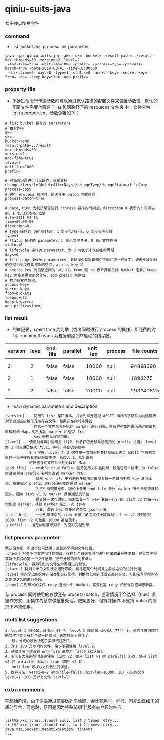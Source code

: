 # qiniu-suits-java
七牛接口使用套件

### command
* list bucket and process per parameter
```
java -jar qiniu-suits.jar -ak= -sk= -bucket= -result-path=../result -max-threads=30 -version=2 -level=2
 -end-file=true -unit-len=1000 -prefix= -process=type -process-batch=true -date=2018-08-01 -time=00:00:00
 -direction=0 -days=0 -type=1 -status=0 -access-key= -secret-key= -from= -to= -keep-key=true -add-prefix=
```

### property file
* 不通过命令行传递参数时可以通过默认路径的配置文件来设置参数值，默认的配置文件需要放置在与 jar 包同路径下的 resources 文件夹
  中，文件名为 .qiniu.properties，参数设置如下：
```
# list bucket 操作的 parameters
# 相对路径
ak=
sk=
bucket=temp
result-path=../result
max-threads=30
version=2
end-file=true
level=2
unit-len=1000
prefix=

# 对每条记录进行什么操作，目前支持 changeLifecycle(deleteAfterDays)/changeTyep/changeStatus/fileCopy
process=copy
# 进行 process 操作时，是否使用 batch 方式处理
process-batch=true

# date、time 为判断是否进行 process 操作的时间点。direction 0 表示向时间点以前，1 表示向时间点以后
date=2018-08-01
time=00:00:00
direction=0
# type 操作的 parameter，1 表示低频存储，0 表示标准存储
type=1
# status 操作的 parameter，1 表示文件禁用，0 表示文件启用
status=0
# lifecycle 操作的 parameter，为 0 时表示永久的生命周期
days=0
# file copy 操作的 parameters，复制操作前提是两个空间在同一账号下，或者是被复制的空间为授权可读权限的空间，access-key 和
# secret-key 为目标空间的 ak、sk，from 和 to 表示源和目标 bucket 名称，keep-key 为是否保留原文件名，add-prefix 为附加
# 的目标文件前缀。
access-key=
secret-key=
from=bucket1
to=bucket2
keep-key=true
add-prefix=video/
```

### list result
* 列举记录，spent time 为列举（或者同时进行 process 的操作）所花费的时间，running threads 为根据前缀列举启动的线程数。    

|version|level|end-file|parallel|unit-len| process | file counts |spent time| machine | running threads |  
|-------|-----|--------|--------|--------|---------|-------------|----------|---------|-----------------|  
|   2   |  2  | false  |  false |  10000 |  null   |  94898690   |   2h18m  | 16核32G |      50         |
|   2   |  1  | false  |  false |  10000 |  null   |  1893275    |   7min   | 8核16G  |      16         | 
|   2   |  2  | false  |  false |  20000 |  null   |  293940625  |   1h8m   | 16核32G |      200        |
 

* main dynamic parameters and description  
```
[version] -- 使用的 list 接口版本。并发列举是通过 ASCII 排序的字符作为前缀进行列举检测该前缀下是否存在文件，如果存在同时将得到
             的第一个文件名和开始的 marker 进行记录。多线程列举时遍历通过前缀列举得到的 Map，得到起始 marker 和结束 file 
             key 来启动段落列举。
[level] -- 使用前缀索引的级别（1|2，代表获取分段阶段使用的 prefix 长度）。level 为 1 时只遍历依次 ASCII 字符，得到的前缀为 
           1 个字符，level 为 2 时在第一次前缀列举的基础上再对 ASCII 字符依次进行一次拼接得到新的前缀字符，长度为 2，检测该前
           缀是否存在文件后得到分段的 Map。
[end-file] -- enable true|false，使用使用文件名判断一段是否列举结束，为 false 时直接利用 prefix 来列举直到 marker 为空。
              使用 end-file 来判断列举结束需要取出每一条记录中的 key 进行比较，依靠指定 prefix 进行分段列举时通过 marker 
              为空判断列举结束。理论上使用 end-file 会比 marker 来判断结束耗时更久。因为 list v1 的 marker 直接通过列举结
              果计算一次可得到，而取出每一个 key 要每一行计算。list v2 的每一行均包含 marker，得到 marker 经过一次 json 
              计算，得到 key 需要经过两次 json 计算。
[unit-len] -- 一次列举请求的 item 长度（单次文件个数限制），list v1 接口限制 1000，list v2 可设置 10000 甚至更多。
[prefix] -- 指定前缀进行列举，为空时完整列举

```

### list process parameter
```
默认值为空，不进行任何处理，直接列举得到文件列表。
[check] 检查空间文件包含的前缀，存在几个前缀表明可进行列举的最多并发数，结果文件保存每个前缀的第一个文件信息（用于分段列举的节点）。
[lifecycle] 将列举出的文件生命周期进行修改。
[status] 将列举出的文件状态进行修改，可指定某个时间点之前或之后的进行处理。
[type] 将列举出的文件存储类型进行修改，转换为低频存储或者高频存储，可指定某个时间点之前或之后的进行处理。
[copy] 将列举出的文件 copy 至另一个 bucket，需要设置 copy 的账号及空间等参数。
```
与 process 同时使用的参数还有 process-batch，通常情况下会选择（true）此操作方式，用集中的请求做批量处理，效果更好，但特殊操作
不支持 batch 的情况下不能使用。

### multi list suggestions
```
1、level 1 理论最大分段为 88 个，level 2 理论最大分段为 7744 个，但实际情况空间的文件可能只有几个统一的前缀，通常只会分成几个
   段，分成的段数决定了实际线程数目。
2、对于 100 万以内的文件，建议不要使用 level 2。
3、通常情况下建议将 end-file 设置为 false（默认值）。
4、空间有大量删除时直接使用 list v2，使用 list v1 时 parallel 无效，使用 list v2 时 parallel 默认为 true，同时 v2 的 
   unit-len 可视总文件数进行调整。
5、推荐用法：version=2 end-file=false unit-len=10000，100 万以内文件 level=1，100 万以上文件 level=2。
```

### extra comments
在起始阶段，由于需要通过前缀做列举检测，会比较耗时，同时，可能出现如下的超时异常，可忽略，原因是因为特殊前缀"|"服务端会超时响应。
<pre><code>
listV2 xxx:|:null:1:null null, last 3 times retry...
listV2 xxx:|:null:1:null null, last 2 times retry...
java.net.SocketTimeoutException: timeout
...
</code></pre>